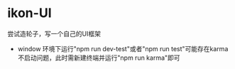 # ikon-UI
尝试造轮子，写一个自己的UI框架
* window 环境下运行"npm run dev-test"或者"npm run test"可能存在karma 不启动问题，此时需新建终端并运行"npm run karma"即可
